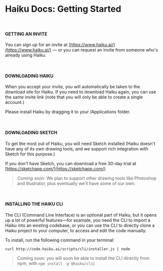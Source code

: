 # Haiku Docs: Getting Started

<br>

#### GETTING AN INVITE

You can sign up for an invite at [https://www.haiku.ai/](https://www.haiku.ai/) — or you can request an invite from someone who's already using Haiku.

<br>

#### DOWNLOADING HAIKU

When you accept your invite, you will automatically be taken to the download site for Haiku.  If you need to download Haiku again, you can use the same invite link \(note that you will only be able to create a single account.\)

Please install Haiku by dragging it to your /Applications folder.

<br>


#### DOWNLOADING SKETCH

To get the most out of Haiku, you will need Sketch installed (Haiku doesn't have any of its own drawing tools, and we support rich integration with Sketch for this purpose.)

If you don't have Sketch, you can download a free 30-day trial at [https://sketchapp.com/](https://sketchapp.com/)

> _Coming soon:_ We plan to support other drawing tools like Photoshop and Illustrator, plus eventually we'll have some of our own.

<br>


#### INSTALLING THE HAIKU CLI

The CLI \(Command Line Interface\) is an optional part of Haiku, but it opens up a lot of powerful features—for example, you need the CLI to import a Haiku into an existing codebase, or you can use the CLI to directly clone a Haiku project to your computer, to access and edit the code manually. 

To install, run the following command in your terminal:

`curl http://code.haiku.ai/scripts/cli/installer.js | node`

> Coming soon:  you will soon be able to install the CLI directly from npm, with `npm install -g @haiku/cli`\)




